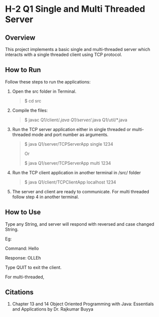 # H-2 Q1 Single and Multi Threaded Server

## Overview

This project implements a basic single and multi-threaded server which interacts with a single threaded client using TCP protocol.

## How to Run
Follow these steps to run the applications:
1) Open the src folder in Terminal.
   > $ cd src
2) Compile the files:
   > $ javac Q1/client/*.java Q1/server/*.java Q1/util/*.java
3) Run the TCP server application either in single threaded or multi-threaded mode
   and port number as arguments.
   > $ java Q1/server/TCPServerApp single 1234
   >
   > Or
   >
   > $ java Q1/server/TCPServerApp multi 1234
4) Run the TCP client application in another terminal in /src/ folder
   > $ java Q1/client/TCPClientApp localhost 1234
5) The server and client are ready to communicate. For multi threaded follow step 4 in another terminal.


## How to Use
Type any String, and server will respond with reversed and case changed String.

Eg:

Command: Hello

Response: OLLEh

Type QUIT to exit the client.

For multi-threaded, 


## Citations
1. Chapter 13 and 14
   Object Oriented Programming with Java: Essentials and Applications by Dr. Rajkumar Buyya